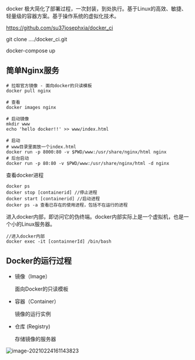 docker 极大简化了部署过程，一次封装，到处执行。基于Linux的高效、敏捷、轻量级的容器方案。基于操作系统的虚拟化技术。

https://github.com/su37josephxia/docker_ci

git clone ..../docker_ci.git

docker-compose up



## 简单Nginx服务

```
# 拉取官方镜像 - 面向docker的只读模板
docker pull nginx

# 查看
docker images nginx

# 启动镜像
mkdir www
echo 'hello docker!!' >> www/index.html

# 启动
# www目录里面放一个index.html
docker run -p 8000:80 -v $PWD/www:/usr/share/nginx/html nginx
# 后台启动
docker run -p 80:80 -v $PWD/www:/usr/share/nginx/html -d nginx
```



查看docker进程

```
docker ps
docker stop [containerid] //停止进程
docker start [containerid] //启动进程
docker ps -a 查看已存在的使用进程，包括不在运行的进程
```



进入docker内部，即访问它的伪终端。docker内部实际上是一个虚拟机，也是一个小的Linux服务器。

```
//进入docker内部
docker exec -it [containnerId] /bin/bash
```

## Docker的运行过程

* 镜像（Image） 

  面向Docker的只读模板 

* 容器（Container） 

  镜像的运行实例 

* 仓库 (Registry) 	

  存储镜像的服务器

![image-20210224161143823](D:\File\Learning-Resource\images\docker.png)